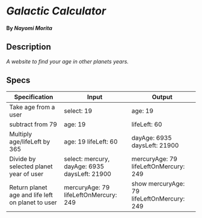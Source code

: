 # _Galactic Calculator_

#### By _**Nayomi Morita**_

## Description

_A website to find your age in other planets years._

## Specs

Specification | Input | Output
------------- | ----- | ------
Take age from a user | select: 19 | age: 19
subtract from 79 | age: 19 | lifeLeft: 60
Multiply age/lifeLeft by 365 | age: 19 lifeLeft: 60 | dayAge: 6935 daysLeft: 21900
Divide by selected planet year of user | select: mercury, dayAge: 6935 daysLeft: 21900 | mercuryAge: 79 lifeLeftOnMercury: 249
Return planet age and life left on planet to user | mercuryAge: 79 lifeLeftOnMercury: 249 | show mercuryAge: 79 lifeLeftOnMercury: 249
